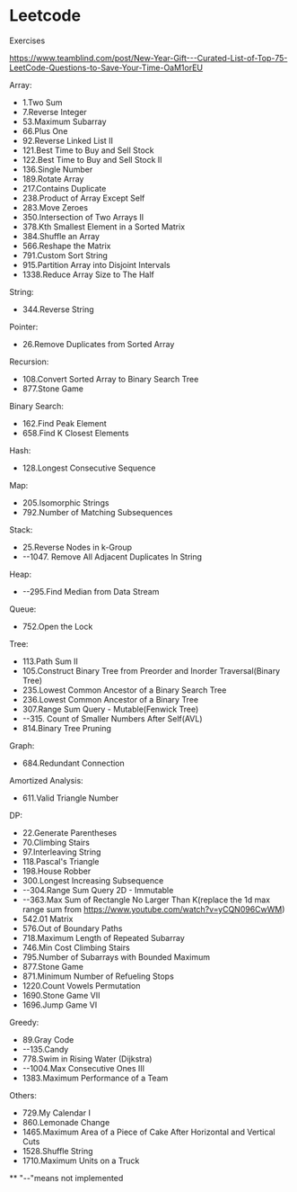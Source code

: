 # Leetcode
 Exercises

https://www.teamblind.com/post/New-Year-Gift---Curated-List-of-Top-75-LeetCode-Questions-to-Save-Your-Time-OaM1orEU

Array:
* 1.Two Sum
* 7.Reverse Integer
* 53.Maximum Subarray
* 66.Plus One
* 92.Reverse Linked List II
* 121.Best Time to Buy and Sell Stock
* 122.Best Time to Buy and Sell Stock II
* 136.Single Number
* 189.Rotate Array
* 217.Contains Duplicate
* 238.Product of Array Except Self
* 283.Move Zeroes
* 350.Intersection of Two Arrays II
* 378.Kth Smallest Element in a Sorted Matrix
* 384.Shuffle an Array
* 566.Reshape the Matrix
* 791.Custom Sort String
* 915.Partition Array into Disjoint Intervals
* 1338.Reduce Array Size to The Half

String:
* 344.Reverse String

Pointer:
* 26.Remove Duplicates from Sorted Array

Recursion:
* 108.Convert Sorted Array to Binary Search Tree
* 877.Stone Game

Binary Search:
* 162.Find Peak Element
* 658.Find K Closest Elements

Hash:

* 128.Longest Consecutive Sequence

Map:
* 205.Isomorphic Strings
* 792.Number of Matching Subsequences

Stack:
* 25.Reverse Nodes in k-Group
* --1047. Remove All Adjacent Duplicates In String

Heap:
* --295.Find Median from Data Stream

Queue:
* 752.Open the Lock

Tree:
* 113.Path Sum II
* 105.Construct Binary Tree from Preorder and Inorder Traversal(Binary Tree)
* 235.Lowest Common Ancestor of a Binary Search Tree
* 236.Lowest Common Ancestor of a Binary Tree
* 307.Range Sum Query - Mutable(Fenwick Tree)
* --315. Count of Smaller Numbers After Self(AVL)
* 814.Binary Tree Pruning

Graph:
* 684.Redundant Connection

Amortized Analysis:
* 611.Valid Triangle Number

DP:
* 22.Generate Parentheses
* 70.Climbing Stairs
* 97.Interleaving String
* 118.Pascal's Triangle
* 198.House Robber
* 300.Longest Increasing Subsequence
* --304.Range Sum Query 2D - Immutable
* --363.Max Sum of Rectangle No Larger Than K(replace the 1d max range sum from https://www.youtube.com/watch?v=yCQN096CwWM)
* 542.01 Matrix
* 576.Out of Boundary Paths
* 718.Maximum Length of Repeated Subarray
* 746.Min Cost Climbing Stairs
* 795.Number of Subarrays with Bounded Maximum
* 877.Stone Game
* 871.Minimum Number of Refueling Stops
* 1220.Count Vowels Permutation
* 1690.Stone Game VII
* 1696.Jump Game VI

Greedy:
* 89.Gray Code
* --135.Candy
* 778.Swim in Rising Water (Dijkstra)
* --1004.Max Consecutive Ones III
* 1383.Maximum Performance of a Team


Others:

* 729.My Calendar I
* 860.Lemonade Change
* 1465.Maximum Area of a Piece of Cake After Horizontal and Vertical Cuts
* 1528.Shuffle String
* 1710.Maximum Units on a Truck

** "--"means not implemented